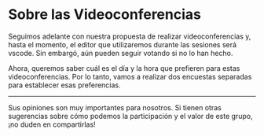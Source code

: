 # Sobre las Videoconferencias

Seguimos adelante con nuestra propuesta de realizar videoconferencias y, hasta
el momento, el editor que utilizaremos durante las sesiones será vscode. Sin embargó, aún
pueden seguir votando si no lo han hecho.

Ahora, queremos saber cuál es el día y la hora que prefieren para estas
videoconferencias. Por lo tanto, vamos a realizar dos encuestas separadas
para establecer esas preferencias.

---

Sus opiniones son muy importantes para nosotros. Si tienen otras sugerencias
sobre cómo podemos la participación y el valor de este grupo, ¡no duden en
compartirlas!
